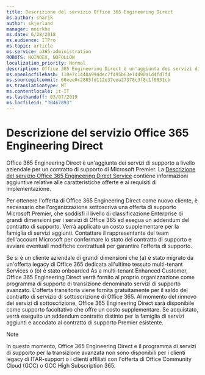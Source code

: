 ```yaml
---
title: Descrizione del servizio Office 365 Engineering Direct
ms.author: sharik
author: skjerland
manager: mnirkhe
ms.date: 6/28/2018
ms.audience: ITPro
ms.topic: article
ms.service: o365-administration
ROBOTS: NOINDEX, NOFOLLOW
localization_priority: Normal
description: Office 365 Engineering Direct è un'aggiunta dei servizi di supporto a livello aziendale per un contratto di supporto di Microsoft Premier. La descrizione del servizio Office 365 Engineering Direct Service contiene informazioni aggiuntive relative alle caratteristiche offerte e ai requisiti di implementazione.
ms.openlocfilehash: 110e7c1448a994dec7f495b63e14490a1d4fd7f4
ms.sourcegitcommit: 68eee0c2885fd112e37eea27370c3f8c1f0831cb
ms.translationtype: MT
ms.contentlocale: it-IT
ms.lasthandoff: 03/07/2019
ms.locfileid: "30467893"
---
```

# <a name="office-365-engineering-direct-service-description"></a>Descrizione del servizio Office 365 Engineering Direct

Office 365 Engineering Direct è un'aggiunta dei servizi di supporto a livello aziendale per un contratto di supporto di Microsoft Premier. La [Descrizione del servizio Office 365 Engineering Direct Service](https://github.com/MicrosoftDocs/OfficeDocs-O365ServiceDescriptions/blob/master/Office%20365%20Engineering%20Direct%20-%20Svc%20Desc%20(11dec2018).pdf) contiene informazioni aggiuntive relative alle caratteristiche offerte e ai requisiti di implementazione.

Per ottenere l'offerta di Office 365 Engineering Direct come nuovo cliente, è necessario che l'organizzazione sottoscriva una offerta di supporto Microsoft Premier, che soddisfi il livello di classificazione Enterprise di grandi dimensioni per i servizi di Office 365 ed esegua un addendum del contratto di supporto. Verrà applicato un costo supplementare per la famiglia di servizi aggiunti. Contattare il rappresentante del team dell'account Microsoft per confermare lo stato del contratto di supporto e avviare eventuali modifiche contrattuali per garantire l'offerta di supporto. 

Se si è un cliente aziendale di grandi dimensioni che (a) è stato migrato da un'offerta legacy di Office 365 dedicata all'ultimo tessuto multi-tenant Services o (b) è stato onboarded As a multi-tenant Enhanced Customer, Office 365 Engineering Direct verrà fornito al proprio organizzazione come programma di supporto di transizione denominato servizi di supporto avanzato. L'offerta transitoria viene fornita gratuitamente per il saldo del contratto di servizio di sottoscrizione di Office 365. Al momento del rinnovo dei servizi di sottoscrizione, Office 365 Engineering Direct sarà disponibile come supporto facoltativo che offre un costo supplementare. Se acquistato, verrà eseguito un addendum contratto distinto per la famiglia di servizi aggiunti e accodato al contratto di supporto Premier esistente.

> [!NOTE]
> In questo momento, Office 365 Engineering Direct e il programma di servizi di supporto per la transizione avanzata non sono disponibili per i clienti legacy di ITAR-support o i clienti affiliati con l'offerta di Office Community Cloud (GCC) o GCC High Subscription 365.
